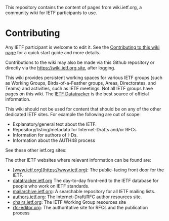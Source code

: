 This repository contains the content of pages from wiki.ietf.org, a community wiki for IETF participants to use. 

# Contributing

Any IETF participant is welcome to edit it. See the [Contributing to this wiki page](https://wiki.ietf.org/en/contributing) for a quick start guide and more details.

Contributions to the wiki may also be made via this Github repository or directly via the [https://wiki.ietf.org site](https://wiki.ietf.org), after logging.

This wiki provides persistent working spaces for various IETF groups (such as Working Groups, Birds-of-a-Feather groups, Areas, Directorates, and Teams) and activities, such as IETF meetings. Not all IETF groups have pages on this wiki. The [IETF Datatracker](https://datatracker.ietf.org) is the best source of official information.

This wiki should not be used for content that should be on any of the other dedicated IETF sites. For example the following are out of scope:
+ Explanatory/general text about the IETF.
+ Repository/listing/metadata for Internet-Drafts and/or RFCs
+ Information for authors of I-Ds.
+ Information about the AUTH48 process

See these other ietf.org sites:

The other IETF websites where relevant information can be found are:
- [www.ietf.org](https://www.ietf.org): The public-facing front door for the IETF.
- [datatracker.ietf.org](https://datatracker.ietf.org) The day-to-day front-end to the IETF database for people who work on IETF standards.
- [mailarchive.ietf.org](https://mailarchive.ietf.org): A searchable repository for all IETF mailing lists.
- [authors.ietf.org](https://authors.ietf.org): The Internet-Draft/RFC author resources site.
- [chairs.ietf.org](https://chairs.ietf.org): The IETF Working Group resources site
- [rfc-editor.org](https://rfc-editor.org): The authoritative site for RFCs and the publication process
